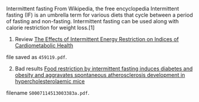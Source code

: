 
Intermittent fasting
From Wikipedia, the free encyclopedia
Intermittent fasting (IF) is an umbrella term for various diets that cycle between a period of fasting and non-fasting. Intermittent fasting can be used along with calorie restriction for weight loss.[1]

1. Review [The Effects of Intermittent Energy Restriction on Indices of Cardiometabolic Health](http://www.ibimapublishing.com/journals/ENDO/2014/459119/459119.pdf)

file saved as `459119.pdf`.

2. Bad results [Food restriction by intermittent fasting induces diabetes and obesity and aggravates spontaneous atherosclerosis development in hypercholesterolaemic mice](http://journals.cambridge.org/action/displayAbstract?fromPage=online&aid=9197910&fileId=S0007114513003383)

filename `S0007114513003383a.pdf`.
